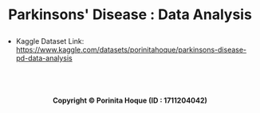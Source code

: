 # <p align='center'>Parkinsons' Disease : Data Analysis</p>

- Kaggle Dataset Link: https://www.kaggle.com/datasets/porinitahoque/parkinsons-disease-pd-data-analysis



<br>
<br>

#### <p align="center"> Copyright © Porinita Hoque (ID : 1711204042) </p>
